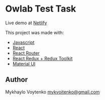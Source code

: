 # Owlab Test Task

Live demo at [Netlify](https://glittery-fairy-f54370.netlify.app/)

This project was made with:
* [Javascript](https://developer.mozilla.org/ru/docs/Web/JavaScript)
* [React](https://react.dev/)
* [React Router](https://reactrouter.com/)
* [React Redux + Redux Toolkit](https://react-redux.js.org/)
* [Material UI](https://mui.com/)

## Author

Mykhaylo Voytenko [mykvoitenko@gmail.com](mailto:mykvoitenko@gmail.com)
